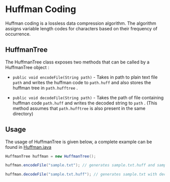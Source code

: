 # Huffman Coding

Huffman coding is a lossless data compression algorithm. The algorithm assigns variable length codes for characters based on their frequency of occurrence.

## HuffmanTree

The HuffmanTree class exposes two methods that can be called by a HuffmanTree object : 
- `public void encodeFile(String path)` - Takes in path to plain text file `path` and writes the huffman code to `path.huff` and also stores the huffman tree in `path.hufftree` .

- `public void decodeFile(String path)` -
Takes the path of file containing huffman code `path.huff` and writes the decoded string to `path` . (This method assumes that `path.hufftree` is also present in the same directory)

## Usage

The usage of HuffmanTree is given below, a complete example can be found in [Huffman.java](Huffman.java)
```java
HuffmanTree huffman = new HuffmanTree();

huffman.encodeFile("sample.txt"); // generates sample.txt.huff and sample.txt.hufftree in the same directory

huffman.decodeFile("sample.txt.huff"); // generates sample.txt with decoded text (requires valid .hufftree file)

```